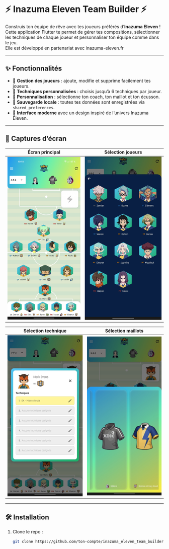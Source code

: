 # ⚡ Inazuma Eleven Team Builder ⚡

Construis ton équipe de rêve avec tes joueurs préférés d’**Inazuma Eleven** !  
Cette application Flutter te permet de gérer tes compositions, sélectionner les techniques de chaque joueur et personnaliser ton équipe comme dans le jeu.  
Elle est développé en partenariat avec inazuma-eleven.fr

---

## ✨ Fonctionnalités

- 📝 **Gestion des joueurs** : ajoute, modifie et supprime facilement tes joueurs.  
- 🎯 **Techniques personnalisées** : choisis jusqu’à 6 techniques par joueur.  
- 🎨 **Personnalisation** : sélectionne ton coach, ton maillot et ton écusson.  
- 💾 **Sauvegarde locale** : toutes tes données sont enregistrées via `shared_preferences`.  
- 📱 **Interface moderne** avec un design inspiré de l’univers Inazuma Eleven.  

---

## 📸 Captures d’écran

| Écran principal | Sélection joueurs |
|-----------------|---------------|
| ![Home](assets/screenshots/1.jpg) | ![Player Detail](assets/screenshots/2.jpg) |

| Sélection technique | Sélection maillots |
|---------------------|-----------------------|
| ![Select Technique](assets/screenshots/3.jpg) | ![Team Builder](assets/screenshots/4.jpg) |

---

## 🛠️ Installation

1. Clone le repo :
   ```bash
   git clone https://github.com/ton-compte/inazuma_eleven_team_builder.git
